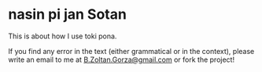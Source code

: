 # nasin pi jan Sotan

This is about how I use toki pona.

If you find any error in the text (either grammatical or in the context), please write an email to me at [B.Zoltan.Gorza@gmail.com](mailto:B.Zoltan.Gorza@gmail.com) or fork the project!
